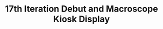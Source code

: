 ---
dateStart: 2021-09-24
dateEnd: 2022-03-15
title: "17th Iteration Debut and Macroscope Kiosk Display"
venue: "Navari Family Center for Digital Scholarship, University of Notre Dame"
organizer: "Scott B. Weingart, Peter Hook"
credit: 
city: Notre Dame
state: IN
country: USA
pdfLink:
venueImages:
---